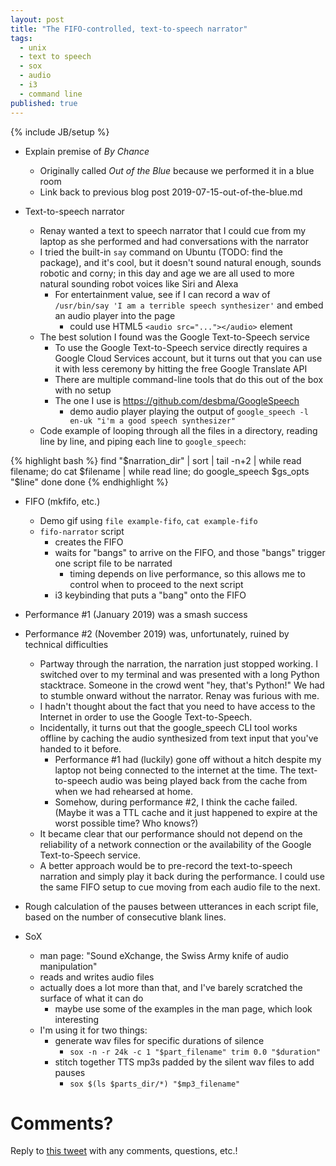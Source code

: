 ```yaml
---
layout: post
title: "The FIFO-controlled, text-to-speech narrator"
tags:
  - unix
  - text to speech
  - sox
  - audio
  - i3
  - command line
published: true
---
```


{% include JB/setup %}

* Explain premise of _By Chance_
  * Originally called _Out of the Blue_ because we performed it in a blue room
  * Link back to previous blog post 2019-07-15-out-of-the-blue.md

* Text-to-speech narrator
  * Renay wanted a text to speech narrator that I could cue from my laptop as
    she performed and had conversations with the narrator
  * I tried the built-in `say` command on Ubuntu (TODO: find the package), and
    it's cool, but it doesn't sound natural enough, sounds robotic and corny; in
    this day and age we are all used to more natural sounding robot voices like
    Siri and Alexa
    * For entertainment value, see if I can record a wav of `/usr/bin/say 'I am
      a terrible speech synthesizer'` and embed an audio player into the page
      * could use HTML5 `<audio src="..."></audio>` element
  * The best solution I found was the Google Text-to-Speech service
    * To use the Google Text-to-Speech service directly requires a Google Cloud
      Services account, but it turns out that you can use it with less ceremony
      by hitting the free Google Translate API
    * There are multiple command-line tools that do this out of the box with no
      setup
    * The one I use is https://github.com/desbma/GoogleSpeech
      * demo audio player playing the output of `google_speech -l en-uk "i'm a
        good speech synthesizer"`
  * Code example of looping through all the files in a directory, reading line
    by line, and piping each line to `google_speech`:

{% highlight bash %}
find "$narration_dir" | sort | tail -n+2 | while read filename; do
  cat $filename | while read line; do
    google_speech $gs_opts "$line"
  done
done
{% endhighlight %}

* FIFO (mkfifo, etc.)
  * Demo gif using `file example-fifo`, `cat example-fifo`
  * `fifo-narrator` script
    * creates the FIFO
    * waits for "bangs" to arrive on the FIFO, and those "bangs" trigger one
      script file to be narrated
      * timing depends on live performance, so this allows me to control when to
        proceed to the next script
    * i3 keybinding that puts a "bang" onto the FIFO

* Performance #1 (January 2019) was a smash success

* Performance #2 (November 2019) was, unfortunately, ruined by technical
  difficulties
  * Partway through the narration, the narration just stopped working. I
    switched over to my terminal and was presented with a long Python
    stacktrace. Someone in the crowd went "hey, that's Python!" We had to
    stumble onward without the narrator. Renay was furious with me.
  * I hadn't thought about the fact that you need to have access to the Internet
    in order to use the Google Text-to-Speech.
  * Incidentally, it turns out that the google_speech CLI tool works offline by
    caching the audio synthesized from text input that you've handed to it
    before.
    * Performance #1 had (luckily) gone off without a hitch despite my laptop
      not being connected to the internet at the time. The text-to-speech audio
      was being played back from the cache from when we had rehearsed at home.
    * Somehow, during performance #2, I think the cache failed. (Maybe it was
      a TTL cache and it just happened to expire at the worst possible time?
      Who knows?)
  * It became clear that our performance should not depend on the reliability of
    a network connection or the availability of the Google Text-to-Speech
    service.
  * A better approach would be to pre-record the text-to-speech narration and
    simply play it back during the performance. I could use the same FIFO setup
    to cue moving from each audio file to the next.

* Rough calculation of the pauses between utterances in each script file, based
  on the number of consecutive blank lines.

* SoX
  * man page: "Sound eXchange, the Swiss Army knife of audio manipulation"
  * reads and writes audio files
  * actually does a lot more than that, and I've barely scratched the surface of
    what it can do
    * maybe use some of the examples in the man page, which look interesting
  * I'm using it for two things:
    * generate wav files for specific durations of silence
      * `sox -n -r 24k -c 1 "$part_filename" trim 0.0 "$duration"`
    * stitch together TTS mp3s padded by the silent wav files to add pauses
      * `sox $(ls $parts_dir/*) "$mp3_filename"`

# Comments?

Reply to [this tweet][tweet] with any comments, questions, etc.!

[tweet]: https://twitter.com/dave_yarwood/status/FIXME

